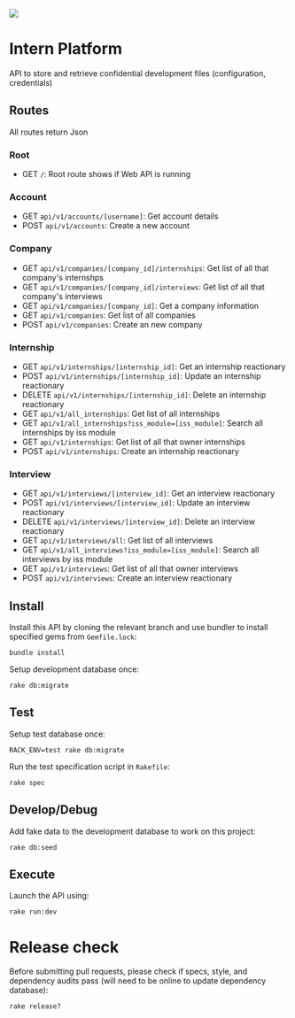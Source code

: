 ![](https://img.shields.io/badge/Ruby-3.0.1-green)
# Intern Platform
API to store and retrieve confidential development files (configuration, credentials)
## Routes
All routes return Json
### Root
- GET `/`: Root route shows if Web API is running
### Account
- GET `api/v1/accounts/[username]`: Get account details
- POST `api/v1/accounts`: Create a new account

### Company
- GET `api/v1/companies/[company_id]/internships`: Get list of all that company's internshps
- GET `api/v1/companies/[company_id]/interviews`: Get list of all that company's interviews
- GET `api/v1/companies/[company_id]`: Get a company information
- GET `api/v1/companies`: Get list of all companies
- POST `api/v1/companies`: Create an new company

### Internship
- GET `api/v1/internships/[internship_id]`: Get an internship reactionary
- POST `api/v1/internships/[internship_id]`: Update an internship reactionary
- DELETE `api/v1/internships/[internship_id]`: Delete an internship reactionary
- GET `api/v1/all_internships`: Get list of all internships
- GET `api/v1/all_internships?iss_module=[iss_module]`: Search all internships by iss module
- GET `api/v1/internships`: Get list of all that owner internships
- POST `api/v1/internships`: Create an internship reactionary

### Interview
- GET `api/v1/interviews/[interview_id]`: Get an interview reactionary
- POST `api/v1/interviews/[interview_id]`: Update an interview reactionary
- DELETE `api/v1/interviews/[interview_id]`: Delete an interview reactionary
- GET `api/v1/interviews/all`: Get list of all interviews
- GET `api/v1/all_interviews?iss_module=[iss_module]`: Search all interviews by iss module
- GET `api/v1/interviews`: Get list of all that owner interviews
- POST `api/v1/interviews`: Create an interview reactionary

## Install
Install this API by cloning the relevant branch and use bundler to install specified gems from `Gemfile.lock`:

```
bundle install
```

Setup development database once:

```
rake db:migrate
```

## Test
Setup test database once:

```
RACK_ENV=test rake db:migrate
```

Run the test specification script in `Rakefile`:

```
rake spec
```

## Develop/Debug
Add fake data to the development database to work on this project:

```
rake db:seed
```

## Execute
Launch the API using:

```
rake run:dev
```

# Release check
Before submitting pull requests, please check if specs, style, and dependency audits pass (will need to be online to update dependency database):

```
rake release?
```
